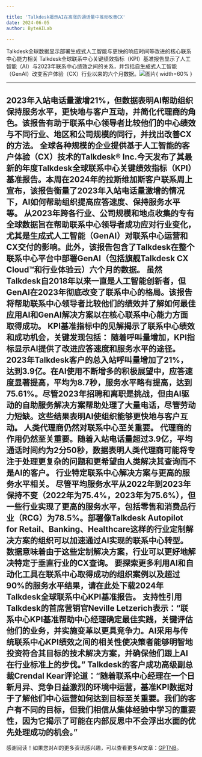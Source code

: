 ```yaml
---

title: 'Talkdesk揭示AI在高涨的通话量中推动改善CX'
date: 2024-06-05
author: ByteAILab

---
```


Talkdesk全球数据显示部署生成式人工智能与更快的响应时间等改进的核心联系中心能力相关
Talkdesk全球联系中心关键绩效指标（KPI）基准报告显示了人工智能（AI）与2023年联系中心绩效之间的关系，并包括自生成式人工智能（GenAI）改变客户体验（CX）行业以来的六个月数据。![图片](https://ai-techpark.com/wp-content/uploads/2024/06/Talkdesk-960x540.jpg){ width=60% }

---
 2023年入站电话量激增21%，但数据表明AI帮助组织保持服务水平，更快地与客户互动，并简化代理商的角色。该报告有助于联系中心领导者比较他们的中心绩效与不同行业、地区和公司规模的同行，并找出改善CX的方法。
全球各种规模的企业提供基于人工智能的客户体验（CX）技术的Talkdesk® Inc.今天发布了其最新的年度Talkdesk全球联系中心关键绩效指标（KPI）基准报告。本周在2024年的拉斯维加斯客户联系周上宣布，该报告衡量了2023年入站电话量激增的情况下，AI如何帮助组织提高应答速度、保持服务水平等。
从2023年跨各行业、公司规模和地点收集的专有全球数据旨在帮助联系中心领导者成功应对行业变化，尤其是生成式人工智能（GenAI）对联系中心运营和CX交付的影响。此外，该报告包含了Talkdesk在整个联系中心平台中部署GenAI（包括旗舰Talkdesk CX Cloud™和行业体验云）六个月的数据。
虽然Talkdesk自2018年以来一直是人工智能创新者，但GenAI在2023年彻底改变了联系中心的格局。该报告将帮助联系中心领导者比较他们的绩效并了解如何最佳应用AI和GenAI解决方案以在核心联系中心能力方面取得成功。
KPI基准指标中的见解揭示了联系中心绩效和成功机会，关键发现包括：
随着呼叫量增加，KPI指标显示AI提供了改进应答速度和服务水平的途径。
2023年Talkdesk客户的总入站呼叫量增加了21%，达到3.9亿。在AI使用不断增多的积极展望中，应答速度显著提高，平均为8.7秒，服务水平略有提高，达到75.61%。尽管2023年招聘和离职是挑战，但由AI驱动的自助服务解决方案帮助处理了大量电话，尽管劳动力短缺。这些结果表明AI使组织能够更快地与客户互动。
人类代理商仍然对联系中心至关重要。
代理商的作用仍然至关重要。随着入站电话量超过3.9亿，平均通话时间约为2分50秒，数据表明人类代理商可能将专注于处理更复杂的问题和更希望由人类解决其查询而不是AI的客户。
行业特定联系中心解决方案与更高的服务水平相关。
尽管平均服务水平从2022年到2023年保持不变（2022年为75.4%，2023年为75.6%），但一些行业实现了更高的服务水平，包括零售和消费品行业（RCG）为78.5%。部署像Talkdesk Autopilot for Retail、Banking、Healthcare这样的行业定制解决方案的组织可以加速通过AI实现的联系中心转型。数据意味着由于这些定制解决方案，行业可以更好地解决特定于垂直行业的CX查询。
要探索更多利用AI和自动化工具在联系中心取得成功的组织案例以及超过90%的服务水平结果，请在此处下载2024年Talkdesk全球联系中心KPI基准报告。
支持性引用
Talkdesk的首席营销官Neville Letzerich表示：“联系中心KPI基准帮助中心经理确定最佳实践，关键评估他们的业务，并实施变革以更具竞争力。AI采用与传统联系中心KPI绩效之间的相关性使决策者能够明智地投资符合其目标的技术解决方案，并确保他们跟上AI在行业标准上的步伐。”
Talkdesk的客户成功高级副总裁Crendal Kear评论道：“随着联系中心经理在一个日新月异、竞争日益激烈的环境中运营，基准KPI数据对于了解他们中心运营如何达到目标至关重要。我们的客户有不同的目标，但我们相信从集体经验中学习的重要性，因为它揭示了可能在内部反思中不会浮出水面的优先处理成功的机会。”
---
感谢阅读！如果您对AI的更多资讯感兴趣，可以查看更多AI文章：[GPTNB](https://gptnb.com)。